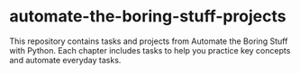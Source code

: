 # automate-the-boring-stuff-projects

This repository contains tasks and projects from Automate the Boring Stuff with Python. Each chapter includes tasks to help you practice key concepts and automate everyday tasks.
